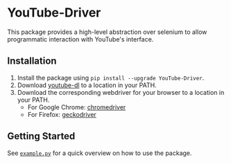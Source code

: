# YouTube-Driver
This package provides a high-level abstraction over selenium to allow programmatic interaction with YouTube's interface.

## Installation
1. Install the package using `pip install --upgrade YouTube-Driver`.
2. Download [youtube-dl](https://youtube-dl.org/) to a location in your PATH.
3. Download the corresponding webdriver for your browser to a location in your PATH.
    - For Google Chrome: [chromedriver](https://chromedriver.chromium.org/downloads)
    - For Firefox: [geckodriver](https://github.com/mozilla/geckodriver/releases)

## Getting Started
See [`example.py`](https://github.com/ucdavis-noyce/YouTube-Driver/blob/main/src/ytdriver/example.py) for a quick overview on how to use the package.
